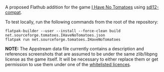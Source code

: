 A proposed Flathub addition for the game
[I Have No Tomatoes](http://tomatoes.sourceforge.net/) using
[sdl12-compat](https://github.com/libsdl-org/sdl12-compat).

To test locally, run the following commands from the root of the repository:

    flatpak-builder --user --install --force-clean build net.sourceforge.tomatoes.IHaveNoTomatoes.json
    flatpak run net.sourceforge.tomatoes.IHaveNoTomatoes

**NOTE:** The Appstream data file currently contains a description and
references screenshots that are assumed to be under the same zlib/libpng license
as the game itself. It will be necessary to either replace them or get
permission to use them under one of the
[whitelisted licences](https://www.freedesktop.org/software/appstream/docs/chap-Metadata.html#tag-metadata_license).
